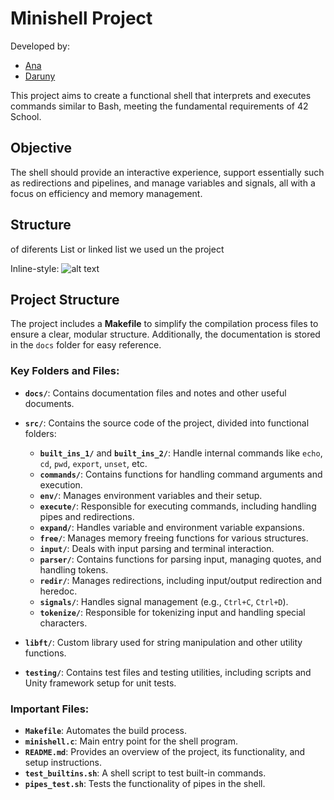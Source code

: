 # Minishell Project

Developed by:
- [Ana](https://github.com/Anagamedina)
- [Daruny](https://github.com/Daruuu)

This project aims to create a functional shell that interprets and executes commands similar to Bash, meeting the fundamental requirements of 42 School.

## Objective
The shell should provide an interactive experience, support essentially such as redirections and pipelines, and manage variables and signals, all with a focus on efficiency and memory management.

## Structure 
of diferents List or linked list we used un the project

Inline-style:
![alt text](https://raw.githubusercontent.com/Daruuu/Minishell/docs/images/structure_list.png "Struct of project list")




## Project Structure

The project includes a **Makefile** to simplify the compilation process files to ensure a clear, modular structure.
Additionally, the documentation is stored in the `docs` folder for easy reference.

### Key Folders and Files:

- **`docs/`**: Contains documentation files and notes and other useful documents.

- **`src/`**: Contains the source code of the project, divided into functional folders:
    - **`built_ins_1/`** and **`built_ins_2/`**: Handle internal commands like `echo`, `cd`, `pwd`, `export`, `unset`, etc.
    - **`commands/`**: Contains functions for handling command arguments and execution.
    - **`env/`**: Manages environment variables and their setup.
    - **`execute/`**: Responsible for executing commands, including handling pipes and redirections.
    - **`expand/`**: Handles variable and environment variable expansions.
    - **`free/`**: Manages memory freeing functions for various structures.
    - **`input/`**: Deals with input parsing and terminal interaction.
    - **`parser/`**: Contains functions for parsing input, managing quotes, and handling tokens.
    - **`redir/`**: Manages redirections, including input/output redirection and heredoc.
    - **`signals/`**: Handles signal management (e.g., `Ctrl+C`, `Ctrl+D`).
    - **`tokenize/`**: Responsible for tokenizing input and handling special characters.

- **`libft/`**: Custom library used for string manipulation and other utility functions.

- **`testing/`**: Contains test files and testing utilities, including scripts and Unity framework setup for unit tests.

### Important Files:
- **`Makefile`**: Automates the build process.
- **`minishell.c`**: Main entry point for the shell program.
- **`README.md`**: Provides an overview of the project, its functionality, and setup instructions.
- **`test_builtins.sh`**: A shell script to test built-in commands.
- **`pipes_test.sh`**: Tests the functionality of pipes in the shell.











